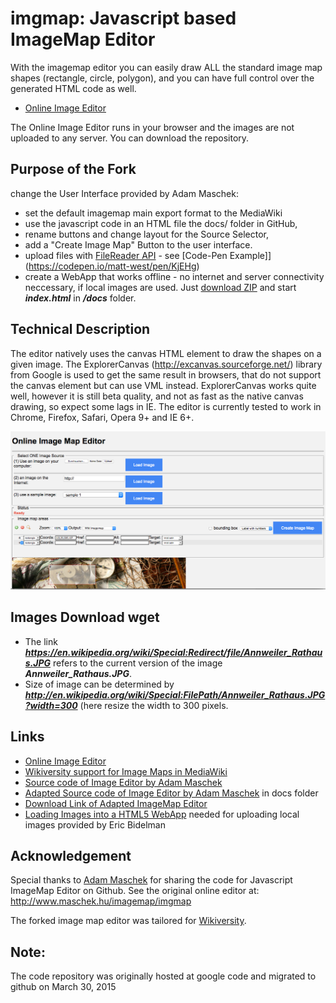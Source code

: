 # imgmap: Javascript based ImageMap Editor

With the imagemap editor you can easily draw ALL the standard image map shapes (rectangle, circle, polygon),
and you can have full control over the generated HTML code as well.

* [Online Image Editor](https://niebert.github.io/imgmap/index.html)

The Online Image Editor runs in your browser and the images are not uploaded to any server. You can download the repository.



## Purpose of the Fork
change the User Interface provided by Adam Maschek:
* set the default imagemap main export format to the MediaWiki
* use the javascript code in an HTML file the docs/ folder in GitHub,
* rename buttons and change layout for the Source Selector,
* add a "Create Image Map" Button to the user interface.
* upload files with [FileReader API](https://developer.mozilla.org/de/docs/Web/API/FileReader) - see [Code-Pen Example]](https://codepen.io/matt-west/pen/KjEHg)
* create a WebApp that works offline - no internet and server connectivity neccessary, if local images are used. Just [download ZIP](https://github.com/niebert/imgmap/archive/master.zip) and start ___index.html___ in ___/docs___ folder.

## Technical Description
The editor natively uses the canvas HTML element to draw the shapes on a given image.
The ExplorerCanvas (http://excanvas.sourceforge.net/) library from Google is used to get the same result in browsers, that do not support the
canvas element but can use VML instead. ExplorerCanvas works quite well, however it is still beta quality,
and not as fast as the native canvas drawing, so expect some lags in IE.
The editor is currently tested to work in Chrome, Firefox, Safari, Opera 9+ and IE 6+.

![Screenshot of the Image Editor](img/imgeditor_screenshot.png)

## Images Download wget

* The link ___https://en.wikipedia.org/wiki/Special:Redirect/file/Annweiler_Rathaus.JPG___ refers to the current version of the image ___Annweiler_Rathaus.JPG___.
* Size of image can be determined by ___http://en.wikipedia.org/wiki/Special:FilePath/Annweiler_Rathaus.JPG?width=300___ (here resize the width to 300 pixels.

## Links
* [Online Image Editor](https://niebert.github.io/imgmap)
* [Wikiversity support for Image Maps in MediaWiki](https://en.wikiversity.org/wiki/GNU_Image_Manipulation_Program_(GIMP)/Image_maps)
* [Source code of Image Editor by Adam Maschek](https://github.com/maschek/imgmap)
* [Adapted Source code of Image Editor by Adam Maschek](https://github.com/niebert/imgmap) in docs folder
* [Download Link of Adapted ImageMap Editor](https://github.com/niebert/imgmap/archive/master.zip)
* [Loading Images into a HTML5 WebApp](https://www.html5rocks.com/en/tutorials/file/dndfiles/) needed for uploading local images provided by  Eric Bidelman

## Acknowledgement
Special thanks to [Adam Maschek](https://github.com/maschek) for sharing the code for Javascript ImageMap Editor on Github.
See the original online editor at: http://www.maschek.hu/imagemap/imgmap

The forked image map editor was tailored for [Wikiversity](https://en.wikiversity.org/wiki/Risk_Literacy/Real_World_Labs/web-based_exploration).

## Note:
The code repository was originally hosted at google code and migrated to github on March 30, 2015
